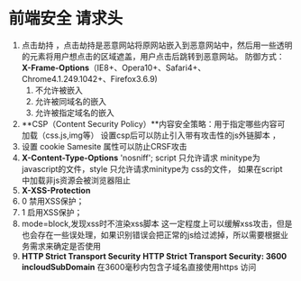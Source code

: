 # 前端安全 请求头
1. 点击劫持 ，点击劫持是恶意网站将原网站嵌入到恶意网站中，然后用一些透明的元素将用户想点击的区域遮盖，用户点击后跳转到恶意网站。
   防御方式：
  **X-Frame-Options**（IE8+、Opera10+、Safari4+、Chrome4.1.249.1042+、Firefox3.6.9)
   1. 不允许被嵌入
   2. 允许被同域名的嵌入
   3. 允许被指定域名的嵌入
2. **CSP（Content Security Policy）**内容安全策略：用于指定哪些内容可加载（css.js,img等）  设置csp后可以防止引入带有攻击性的js外链脚本 ， 
3. 设置 cookie Samesite 属性可以防止CRSF攻击
4. **X-Content-Type-Options** 'nosniff'; script 只允许请求 minitype为javascript的文件，style 只允许请求minitype为 css的文件，
如果在script 中加载非js资源会被浏览器阻止
5. **X-XSS-Protection**   
1. 0 禁用XSS保护；
2. 1 启用XSS保护；
3.   mode=block,发现xss时不渲染xss脚本
这一定程度上可以缓解xss攻击，但是也会存在一些误处理，如果识别错误会把正常的js给过滤掉，所以需要根据业务需求来确定是否使用
6. **HTTP Strict Transport Security**
   **HTTP Strict Transport Security: 3600 incloudSubDomain** 在3600毫秒内包含子域名直接使用https 访问